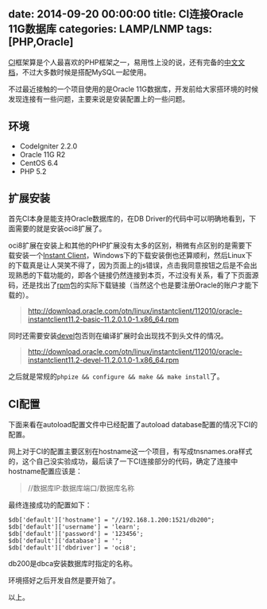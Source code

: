 date: 2014-09-20 00:00:00
title: CI连接Oracle 11G数据库
categories: LAMP/LNMP
tags: [PHP,Oracle]
---

[CI][1]框架算是个人最喜欢的PHP框架之一，易用性上没的说，还有完备的[中文文档][2]，不过大多数时候是搭配MySQL一起使用。

不过最近接触的一个项目使用的是Oracle 11G数据库，开发前给大家搭环境的时候发现连接有一些问题，主要来说是安装配置上的一些问题。

## 环境

+ CodeIgniter 2.2.0
+ Oracle 11G R2
+ CentOS 6.4
+ PHP 5.2

## 扩展安装

首先CI本身是能支持Oracle数据库的，在DB Driver的代码中可以明确地看到，下面需要的就是安装oci8扩展了。

oci8扩展在安装上和其他的PHP扩展没有太多的区别，稍微有点区别的是需要下载安装一个[Instant Client][3]，Windows下的下载安装倒也还算顺利，然后Linux下的下载真是让人哭笑不得了，因为页面上的js错误，点击我同意按钮之后是不会出现熟悉的下载功能的，即各个链接仍然连接到本页，不过没有关系，看了下页面源码，还是找出了[rpm][4]包的实际下载链接（当然这个也是要注册Oracle的账户才能下载的）。

> http://download.oracle.com/otn/linux/instantclient/112010/oracle-instantclient11.2-basic-11.2.0.1.0-1.x86_64.rpm

同时还需要安装[devel][5]包否则在编译扩展时会出现找不到头文件的情况。

> http://download.oracle.com/otn/linux/instantclient/112010/oracle-instantclient11.2-devel-11.2.0.1.0-1.x86_64.rpm

之后就是常规的`phpize && configure && make && make install`了。

## CI配置

下面来看在autoload配置文件中已经配置了autoload database配置的情况下CI的配置。

网上对于CI的配置主要区别在hostname这一个项目，有写成tnsnames.ora样式的，这个自己没实验成功，最后读了一下CI连接部分的代码，确定了连接中hostname配置应该是：

> //数据库IP:数据库端口/数据库名称

最终连接成功的配置如下：

```
$db['default']['hostname'] = "//192.168.1.200:1521/db200";
$db['default']['username'] = 'learn';
$db['default']['password'] = '123456';
$db['default']['database'] = '';
$db['default']['dbdriver'] = 'oci8';
```

db200是dbca安装数据库时指定的名称。

环境搭好之后开发自然是要开始了。

以上。

[1]: https://github.com/EllisLab/CodeIgniter/
[2]: http://codeigniter.org.cn/user_guide/toc.html
[3]: http://www.oracle.com/technetwork/cn/topics/linuxx86-64soft-095635-zhs.html
[4]: http://download.oracle.com/otn/linux/instantclient/112010/oracle-instantclient11.2-basic-11.2.0.1.0-1.x86_64.rpm
[5]: http://download.oracle.com/otn/linux/instantclient/112010/oracle-instantclient11.2-devel-11.2.0.1.0-1.x86_64.rpm
